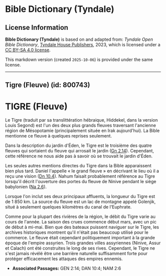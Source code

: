 # Bible Dictionary (Tyndale)

## License Information

**Bible Dictionary (Tyndale)** is based on and adapted from: _Tyndale Open Bible Dictionary_, [Tyndale House Publishers](https://tyndaleopenresources.com/), 2023, which is licensed under a [CC BY-SA 4.0 license](https://creativecommons.org/licenses/by-sa/4.0/legalcode.en).

This markdown version (created `2025-10-06`) is provided under the same license.



--------------------------------

## Tigre (Fleuve) (id: 800743)

TIGRE (Fleuve)
==============

Le Tigre (traduit par sa translittération hébraique, Hiddekel, dans la version Louis Segond) est l'un des deux plus grands fleuves traversant l'ancienne région de Mésopotamie (principalement située en Irak aujourd'hui). La Bible mentionne ce fleuve à quelques reprises seulement.

Dans la description du jardin d'Éden, le Tigre est le troisième des quatre fleuves qui sortaient du fleuve qui arrosait le jardin ([Gn 2\.14](https://ref.ly/Gen2:14)). Cependant, cette référence ne nous aide pas à savoir où se trouvait le jardin d'Éden.

Les seules autres mentions directes du Tigre dans la Bible apparaissent bien plus tard. Daniel l'appelle « le grand fleuve » en décrivant le lieu où il a reçu une vision ([Dn 10\.4](https://ref.ly/Dan10:4)). Nahum faisait probablement référence au Tigre lorsqu'il décrit l'ouverture des portes du fleuve de Ninive pendant le siège babylonien ([Na 2\.6](https://ref.ly/Nah2:6)).

Lorsque l'on inclut ses deux principaux affluents, la longueur du Tigre est de 1 850 km. La source du fleuve est un lac de montagne appelé Golenjik, situé à seulement quelques kilomètres du canal de l'Euphrate.

Comme pour la plupart des rivières de la région, le débit du Tigre varie au cours de l'année. La saison des crues commence début mars, avec un pic de début à mi\-mai. Bien que des bateaux puissent naviguer sur le Tigre, les archives historiques montrent qu'il n'était pas beaucoup utilisé pour le commerce. Le fleuve était cependant politiquement important à la grande époque de l'empire assyrien. Trois grandes villes assyriennes (Ninive, Assur et Calach) ont été construites le long de ses rives. Cependant, le Tigre ne s'est jamais révélé être une barrière naturelle suffisamment forte pour protéger efficacement les attaques des empires ennemis.

* **Associated Passages:** GEN 2:14; DAN 10:4; NAM 2:6

